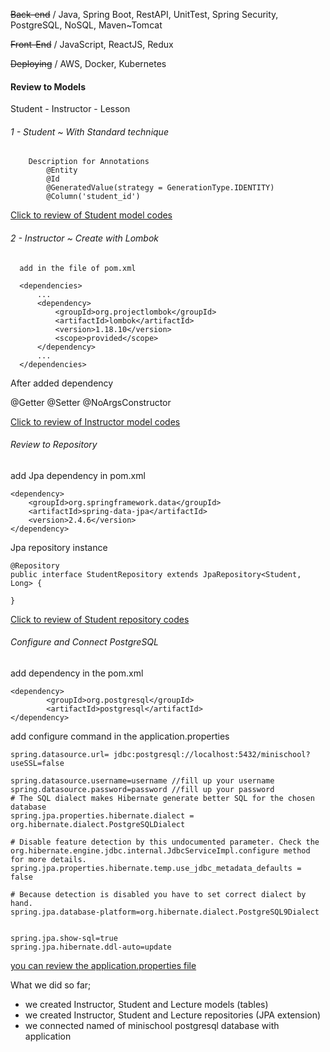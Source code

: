 ~~Back-end~~ / Java, Spring Boot, RestAPI, UnitTest, Spring Security, PostgreSQL, NoSQL, Maven~Tomcat

~~Front-End~~ / JavaScript, ReactJS, Redux

~~Deploying~~ / AWS, Docker, Kubernetes


#### Review to Models

Student - Instructor - Lesson 
    
###### 1 - Student ~ With Standard technique 
    
        Description for Annotations 
            @Entity 
            @Id
            @GeneratedValue(strategy = GenerationType.IDENTITY)
            @Column('student_id')

<a href="https://github.com/omeryzr/miniSchool/blob/main/src/main/java/com/miniSchool/MiniSchool/models/Student.java">Click to review of Student model codes </a>
     
###### 2 - Instructor ~ Create with Lombok
    
      add in the file of pom.xml
      
      <dependencies>
          ...
          <dependency>
              <groupId>org.projectlombok</groupId>
              <artifactId>lombok</artifactId>
              <version>1.18.10</version>
              <scope>provided</scope>
          </dependency>
          ...
      </dependencies>

After added dependency
       
   @Getter
   @Setter
   @NoArgsConstructor
       
<a href="https://github.com/omeryzr/miniSchool/blob/main/src/main/java/com/miniSchool/MiniSchool/models/Instructor.java">Click to review of Instructor model codes </a>



###### Review to Repository

add Jpa dependency in pom.xml

    <dependency>
        <groupId>org.springframework.data</groupId>
        <artifactId>spring-data-jpa</artifactId>
        <version>2.4.6</version>
    </dependency>

Jpa repository instance

    @Repository
    public interface StudentRepository extends JpaRepository<Student, Long> {
    
    }
<a href="https://github.com/omeryzr/miniSchool/blob/main/src/main/java/com/miniSchool/MiniSchool/repositories/StudentRepository.java">Click to review of Student repository codes </a>



###### Configure and Connect PostgreSQL

add dependency in the pom.xml

    <dependency>
            <groupId>org.postgresql</groupId>
            <artifactId>postgresql</artifactId>
    </dependency> 
    
add configure command in the application.properties

    spring.datasource.url= jdbc:postgresql://localhost:5432/minischool?useSSL=false
    
    spring.datasource.username=username //fill up your username     
    spring.datasource.password=password //fill up your password
    # The SQL dialect makes Hibernate generate better SQL for the chosen database
    spring.jpa.properties.hibernate.dialect = org.hibernate.dialect.PostgreSQLDialect
    
    # Disable feature detection by this undocumented parameter. Check the org.hibernate.engine.jdbc.internal.JdbcServiceImpl.configure method for more details.
    spring.jpa.properties.hibernate.temp.use_jdbc_metadata_defaults = false
    
    # Because detection is disabled you have to set correct dialect by hand.
    spring.jpa.database-platform=org.hibernate.dialect.PostgreSQL9Dialect
    
    
    spring.jpa.show-sql=true
    spring.jpa.hibernate.ddl-auto=update


<a href="https://github.com/omeryzr/miniSchool/blob/main/src/main/resources/application.properties">you can review the application.properties file </a>

What we did so far;
    
   - we created Instructor, Student and Lecture models (tables)
   - we created Instructor, Student and Lecture repositories (JPA extension)
   - we connected named of minischool postgresql database with application
    
    


